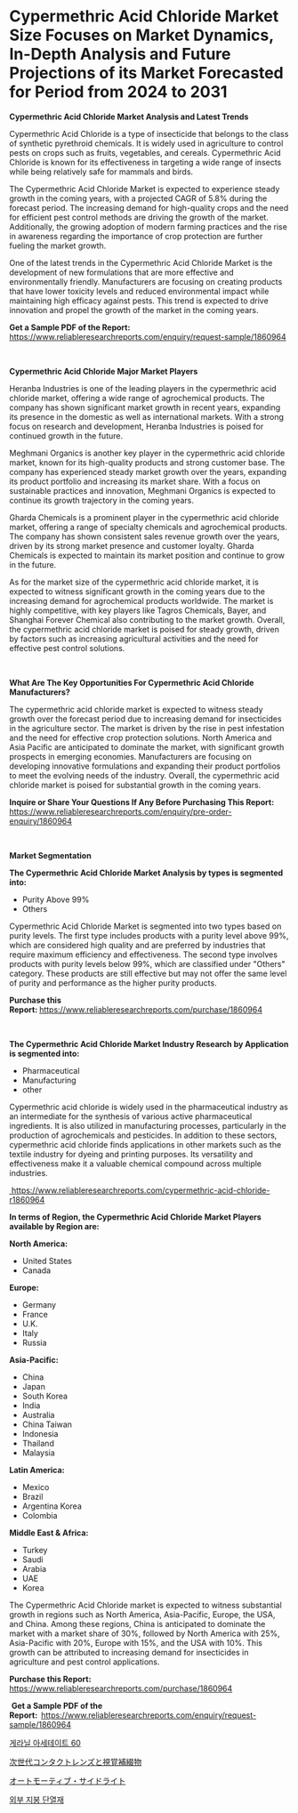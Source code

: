 <p><h1>Cypermethric Acid Chloride Market Size Focuses on Market Dynamics, In-Depth Analysis and Future Projections of its Market Forecasted for Period from 2024 to 2031</h1></p><p><strong>Cypermethric Acid Chloride Market Analysis and Latest Trends</strong></p>
<p><p>Cypermethric Acid Chloride is a type of insecticide that belongs to the class of synthetic pyrethroid chemicals. It is widely used in agriculture to control pests on crops such as fruits, vegetables, and cereals. Cypermethric Acid Chloride is known for its effectiveness in targeting a wide range of insects while being relatively safe for mammals and birds.</p><p>The Cypermethric Acid Chloride Market is expected to experience steady growth in the coming years, with a projected CAGR of 5.8% during the forecast period. The increasing demand for high-quality crops and the need for efficient pest control methods are driving the growth of the market. Additionally, the growing adoption of modern farming practices and the rise in awareness regarding the importance of crop protection are further fueling the market growth.</p><p>One of the latest trends in the Cypermethric Acid Chloride Market is the development of new formulations that are more effective and environmentally friendly. Manufacturers are focusing on creating products that have lower toxicity levels and reduced environmental impact while maintaining high efficacy against pests. This trend is expected to drive innovation and propel the growth of the market in the coming years.</p></p>
<p><strong>Get a Sample PDF of the Report:&nbsp;</strong> <a href="https://www.reliableresearchreports.com/enquiry/request-sample/1860964">https://www.reliableresearchreports.com/enquiry/request-sample/1860964</a></p>
<p>&nbsp;</p>
<p><strong>Cypermethric Acid Chloride Major Market Players</strong></p>
<p><p>Heranba Industries is one of the leading players in the cypermethric acid chloride market, offering a wide range of agrochemical products. The company has shown significant market growth in recent years, expanding its presence in the domestic as well as international markets. With a strong focus on research and development, Heranba Industries is poised for continued growth in the future.</p><p>Meghmani Organics is another key player in the cypermethric acid chloride market, known for its high-quality products and strong customer base. The company has experienced steady market growth over the years, expanding its product portfolio and increasing its market share. With a focus on sustainable practices and innovation, Meghmani Organics is expected to continue its growth trajectory in the coming years.</p><p>Gharda Chemicals is a prominent player in the cypermethric acid chloride market, offering a range of specialty chemicals and agrochemical products. The company has shown consistent sales revenue growth over the years, driven by its strong market presence and customer loyalty. Gharda Chemicals is expected to maintain its market position and continue to grow in the future.</p><p>As for the market size of the cypermethric acid chloride market, it is expected to witness significant growth in the coming years due to the increasing demand for agrochemical products worldwide. The market is highly competitive, with key players like Tagros Chemicals, Bayer, and Shanghai Forever Chemical also contributing to the market growth. Overall, the cypermethric acid chloride market is poised for steady growth, driven by factors such as increasing agricultural activities and the need for effective pest control solutions.</p></p>
<p>&nbsp;</p>
<p><strong>What Are The Key Opportunities For Cypermethric Acid Chloride Manufacturers?</strong></p>
<p><p>The cypermethric acid chloride market is expected to witness steady growth over the forecast period due to increasing demand for insecticides in the agriculture sector. The market is driven by the rise in pest infestation and the need for effective crop protection solutions. North America and Asia Pacific are anticipated to dominate the market, with significant growth prospects in emerging economies. Manufacturers are focusing on developing innovative formulations and expanding their product portfolios to meet the evolving needs of the industry. Overall, the cypermethric acid chloride market is poised for substantial growth in the coming years.</p></p>
<p><strong>Inquire or Share Your Questions If Any Before Purchasing This Report:</strong> <a href="https://www.reliableresearchreports.com/enquiry/pre-order-enquiry/1860964">https://www.reliableresearchreports.com/enquiry/pre-order-enquiry/1860964</a></p>
<p>&nbsp;</p>
<p><strong>Market Segmentation</strong></p>
<p><strong>The Cypermethric Acid Chloride Market Analysis by types is segmented into:</strong></p>
<p><ul><li>Purity Above 99%</li><li>Others</li></ul></p>
<p><p>Cypermethric Acid Chloride Market is segmented into two types based on purity levels. The first type includes products with a purity level above 99%, which are considered high quality and are preferred by industries that require maximum efficiency and effectiveness. The second type involves products with purity levels below 99%, which are classified under "Others" category. These products are still effective but may not offer the same level of purity and performance as the higher purity products.</p></p>
<p><strong>Purchase this Report:&nbsp;</strong><a href="https://www.reliableresearchreports.com/purchase/1860964">https://www.reliableresearchreports.com/purchase/1860964</a></p>
<p>&nbsp;</p>
<p><strong>The Cypermethric Acid Chloride Market Industry Research by Application is segmented into:</strong></p>
<p><ul><li>Pharmaceutical</li><li>Manufacturing</li><li>other</li></ul></p>
<p><p>Cypermethric acid chloride is widely used in the pharmaceutical industry as an intermediate for the synthesis of various active pharmaceutical ingredients. It is also utilized in manufacturing processes, particularly in the production of agrochemicals and pesticides. In addition to these sectors, cypermethric acid chloride finds applications in other markets such as the textile industry for dyeing and printing purposes. Its versatility and effectiveness make it a valuable chemical compound across multiple industries.</p></p>
<p><a href="https://www.reliableresearchreports.com/cypermethric-acid-chloride-r1860964">&nbsp;https://www.reliableresearchreports.com/cypermethric-acid-chloride-r1860964</a></p>
<p><strong>In terms of Region, the Cypermethric Acid Chloride Market Players available by Region are:</strong></p>
<p>
    <p> <strong> North America: </strong>
        <ul>
            <li>United States</li>
            <li>Canada</li>
        </ul>
        </p> 
    <p> <strong> Europe: </strong>
        <ul>
            <li>Germany</li>
            <li>France</li>
            <li>U.K.</li>
            <li>Italy</li>
            <li>Russia</li>
        </ul>
        </p> 
    <p> <strong> Asia-Pacific: </strong>
        <ul>
            <li>China</li>
            <li>Japan</li>
            <li>South Korea</li>
            <li>India</li>
            <li>Australia</li>
            <li>China Taiwan</li>
            <li>Indonesia</li>
            <li>Thailand</li>
            <li>Malaysia</li>
        </ul>
        </p> 
    <p> <strong> Latin America: </strong>
        <ul>
            <li>Mexico</li>
            <li>Brazil</li>
            <li>Argentina Korea</li>
            <li>Colombia</li>
        </ul>
        </p> 
    <p> <strong> Middle East & Africa: </strong>
        <ul>
            <li>Turkey</li>
            <li>Saudi</li>
            <li>Arabia</li>
            <li>UAE</li>
            <li>Korea</li>
        </ul>
    </p>
    </p>
<p><p>The Cypermethric Acid Chloride market is expected to witness substantial growth in regions such as North America, Asia-Pacific, Europe, the USA, and China. Among these regions, China is anticipated to dominate the market with a market share of 30%, followed by North America with 25%, Asia-Pacific with 20%, Europe with 15%, and the USA with 10%. This growth can be attributed to increasing demand for insecticides in agriculture and pest control applications.</p></p>
<p><strong>Purchase this Report: </strong><a href="https://www.reliableresearchreports.com/purchase/1860964">https://www.reliableresearchreports.com/purchase/1860964</a></p>
<p>&nbsp;<strong>Get a Sample PDF of the Report:&nbsp;&nbsp;</strong><a href="https://www.reliableresearchreports.com/enquiry/request-sample/1860964">https://www.reliableresearchreports.com/enquiry/request-sample/1860964</a></p>
<p><strong></strong></p>
<p><p><a href="https://medium.com/@mathieu.rico66/%EA%B2%8C%EB%9D%BC%EB%8B%90-%EC%95%84%EC%84%B8%ED%85%8C%EC%9D%B4%ED%8A%B8-60-%EC%8B%9C%EC%9E%A5-%EB%8F%99%ED%96%A5-%EB%B0%8F-%EB%B6%84%EC%84%9D-%EB%AF%B8%EB%9E%98-%EC%84%B1%EC%9E%A5%EC%9D%84-%EC%9C%84%ED%95%9C-%EA%B8%B0%ED%9A%8C%EC%99%80-%EB%8F%84%EC%A0%84-2024-2031-a7e2e90c1753">게라닐 아세테이트 60</a></p><p><a href="https://medium.com/@jacksonmith1931/%E6%AC%A1%E4%B8%96%E4%BB%A3%E3%82%B3%E3%83%B3%E3%82%BF%E3%82%AF%E3%83%88%E3%83%AC%E3%83%B3%E3%82%BA%E3%81%8A%E3%82%88%E3%81%B3%E8%A6%96%E8%A6%9A%E3%83%97%E3%83%AD%E3%83%86%E3%83%BC%E3%82%BC%E3%81%AE%E5%B8%82%E5%A0%B4%E8%A6%8F%E6%A8%A1%E3%81%AF-%E5%B9%B4%E5%B9%B3%E5%9D%87%E6%88%90%E9%95%B7%E7%8E%87-%E3%81%A7%E6%88%90%E9%95%B7%E3%81%97%E3%81%A6%E3%81%8A%E3%82%8A-%E3%81%93%E3%81%AE%E3%83%AC%E3%83%9D%E3%83%BC%E3%83%88%E3%81%AF%E5%B8%82%E5%A0%B4%E3%82%BB%E3%82%B0%E3%83%A1%E3%83%B3%E3%83%86%E3%83%BC%E3%82%B7%E3%83%A7%E3%83%B3-%E6%88%90%E9%95%B7-%E3%81%8A%E3%82%88%E3%81%B32024%E5%B9%B4%E3%81%8B%E3%82%892031%E5%B9%B4%E3%81%BE%E3%81%A7%E3%81%AE%E4%BA%88%E6%B8%AC%E3%81%AB%E9%96%A2%E3%81%99%E3%82%8B%E5%88%86%E6%9E%90%E3%82%92%E3%82%AB%E3%83%90%E3%83%BC%E3%81%97%E3%81%A6%E3%81%84%E3%81%BE%E3%81%99-e01cd29b365b">次世代コンタクトレンズと視覚補綴物</a></p><p><a href="https://medium.com/@jacksonmith1931/%E8%87%AA%E5%8B%95%E8%BB%8A%E7%94%A8%E3%82%B5%E3%82%A4%E3%83%89%E3%83%A9%E3%82%A4%E3%83%88%E3%81%AE%E4%B8%96%E7%95%8C%E5%B8%82%E5%A0%B4%E7%8A%B6%E6%B3%81-2024%E5%B9%B4-2031%E5%B9%B4-%E3%81%A8%E5%9C%B0%E5%9F%9F%E5%88%A5-%E8%A3%BD%E5%93%81%E5%88%A5-%E3%82%A8%E3%83%B3%E3%83%89%E3%83%A6%E3%83%BC%E3%82%B9%E5%88%A5%E3%81%AE%E4%BA%88%E6%B8%AC-325bbf81e113">オートモーティブ・サイドライト</a></p><p><a href="https://medium.com/@mathieu.rico66/%EC%99%B8%EB%B6%80-%EC%A7%80%EB%B6%95-%EB%8B%A8%EC%97%B4%EC%9E%AC-%EC%8B%9C%EC%9E%A5-%EC%A0%84%EB%A7%9D-%EB%B0%8F-2024%EB%85%84%EB%B6%80%ED%84%B0-2031%EB%85%84%EA%B9%8C%EC%A7%80-%EC%98%88%EC%B8%A1-723679d61f7a">외부 지붕 단열재</a></p></p>